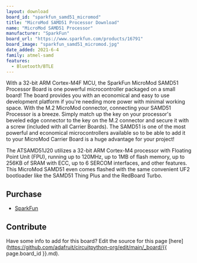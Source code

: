 ```yaml
---
layout: download
board_id: "sparkfun_samd51_micromod"
title: "MicroMod SAMD51 Processor Download"
name: "MicroMod SAMD51 Processor"
manufacturer: "SparkFun"
board_url: "https://www.sparkfun.com/products/16791"
board_image: "sparkfun_samd51_micromod.jpg"
date_added: 2021-6-4
family: atmel-samd
features:
  - Bluetooth/BTLE
---
```


With a 32-bit ARM Cortex-M4F MCU, the SparkFun MicroMod SAMD51 Processor Board is one powerful microcontroller packaged on a small board! The board provides you with an economical and easy to use development platform if you're needing more power with minimal working space. With the M.2 MicroMod connector, connecting your SAMD51 Processor is a breeze. Simply match up the key on your processor's beveled edge connector to the key on the M.2 connector and secure it with a screw (included with all Carrier Boards). The SAMD51 is one of the most powerful and economical microcontrollers available so to be able to add it to your MicroMod Carrier Board is a huge advantage for your project!

The ATSAMD51J20 utilizes a 32-bit ARM Cortex-M4 processor with Floating Point Unit (FPU), running up to 120MHz, up to 1MB of flash memory, up to 256KB of SRAM with ECC, up to 6 SERCOM interfaces, and other features. This MicroMod SAMD51 even comes flashed with the same convenient UF2 bootloader like the SAMD51 Thing Plus and the RedBoard Turbo.

## Purchase
* [SparkFun](https://www.sparkfun.com/products/16791)

## Contribute

Have some info to add for this board? Edit the source for this page [here](https://github.com/adafruit/circuitpython-org/edit/main/_board/{{ page.board_id }}.md).
